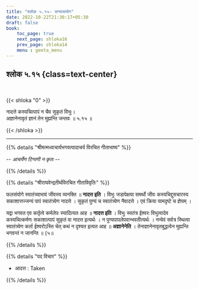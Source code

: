 ```yaml
---
title: "श्लोक ५.१५- सन्यासयोग"
date: 2022-10-22T21:30:17+05:30
draft: false
book:
    toc_page: true
    next_page: shloka16
    prev_page: shloka14
    menu : geeta_menu
---
```




## श्लोक ५.१५ {class=text-center}

<br/>

{{< shloka  "0"  >}}

नादत्ते कस्यचित्पापं न चैव सुकृतं विभुः।  
अज्ञानेनावृतं ज्ञानं तेन मुह्यन्ति जन्तवः ॥ ५.१५ ॥

{{< /shloka >}}

---


{{% details "श्रीमत्मध्वाचार्यभगवत्पादाचर्य विरचित  गीताभाष्य" %}}

 -- *आचर्येण टिप्पणी न कृतः* --

{{% /details %}}



{{% details "श्रीराघवेन्द्रतीर्थविरचित गीताविवृतिः" %}}

फलसंयोगे स्वातंत्र्याभावं जीवस्य व्यनक्ति ॥ **नादत्त इति** । 
विभुः जडापेक्षया समर्थो जीवः कस्यचिद्दुसचारस्य 
सकाशात्तज्जन्यं पापं स्वातंत्र्येण
नादत्ते । सुकृतं पुण्यं च स्वातंत्र्येण नैवादत्ते । एवं क्रिया 
यामदृष्टे च ज्ञेयम्‌ ।  

यद्वा भगवत एव कर्तृत्वे कर्मलेपः स्यादित्यत आह ॥ 
**नादत्त इति** । विभुः स्वतंत्र ईश्वरः विभुत्वादेव कस्यचित्कर्मणः 
सकाशात्पापं सुकृतं वा नादत्त इत्यर्थः । 
न पुण्यपापलेपवान्भवतीत्यर्थः । नन्वेवं सर्वत्र स्थित्वा स्वातंत्र्येण
कर्ता ईश्वरोऽस्ति चेत्‌ कथं न दृश्यत इत्यत आह ॥ **अज्ञानेनेति** । 
तेनाज्ञानेनावृतबुद्धत्वेन मुह्यन्ति भगवन्तं न जानन्ति ॥ {५॥

{{% /details %}}



{{% details "पद विचार" %}}

- आदत्त : Taken

{{% /details %}}
